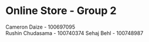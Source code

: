 # Online Store - Group 2
Cameron Daize - 100697095 <br/>
Rushin Chudasama - 100740374
Sehaj Behl - 100748987
